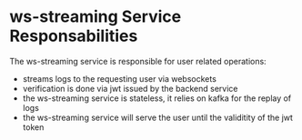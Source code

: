 # ws-streaming Service Responsabilities

The ws-streaming service is responsible for user related operations:

- streams logs to the requesting user via websockets
- verification is done via jwt issued by the backend service
- the ws-streaming service is stateless, it relies on kafka for the replay of logs
- the ws-streaming service will serve the user until the validitity of the jwt token
